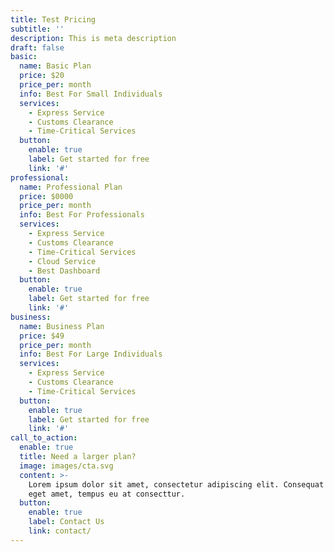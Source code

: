 ```yaml
---
title: Test Pricing
subtitle: ''
description: This is meta description
draft: false
basic:
  name: Basic Plan
  price: $20
  price_per: month
  info: Best For Small Individuals
  services:
    - Express Service
    - Customs Clearance
    - Time-Critical Services
  button:
    enable: true
    label: Get started for free
    link: '#'
professional:
  name: Professional Plan
  price: $0000
  price_per: month
  info: Best For Professionals
  services:
    - Express Service
    - Customs Clearance
    - Time-Critical Services
    - Cloud Service
    - Best Dashboard
  button:
    enable: true
    label: Get started for free
    link: '#'
business:
  name: Business Plan
  price: $49
  price_per: month
  info: Best For Large Individuals
  services:
    - Express Service
    - Customs Clearance
    - Time-Critical Services
  button:
    enable: true
    label: Get started for free
    link: '#'
call_to_action:
  enable: true
  title: Need a larger plan?
  image: images/cta.svg
  content: >-
    Lorem ipsum dolor sit amet, consectetur adipiscing elit. Consequat tristique
    eget amet, tempus eu at consecttur.
  button:
    enable: true
    label: Contact Us
    link: contact/
---
```


